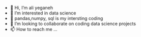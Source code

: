 - 👋 Hi, I’m ali yeganeh
- 👀 I’m interested in data science
- 🌱 pandas,numpy, sql is my intersting coding 
- 💞️ I’m looking to collaborate on coding data science projects
- 📫 How to reach me ...

<!---
yeganeh74/yeganeh74 is a ✨ special ✨ repository because its `README.md` (this file) appears on your GitHub profile.
You can click the Preview link to take a look at your changes.
--->
